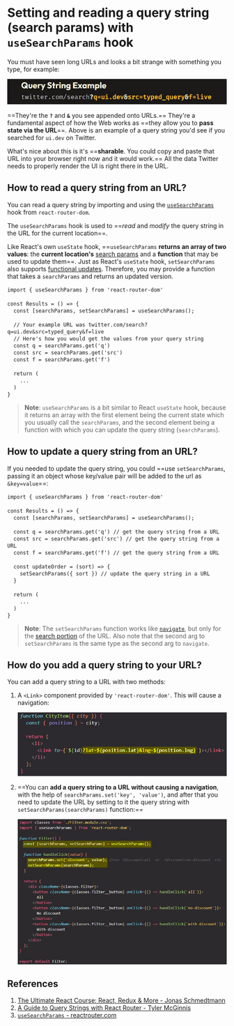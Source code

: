 # Setting and reading a query string (search params) with `useSearchParams` hook

You must have seen long URLs and looks a bit strange with something you type, for example:

![query_string](../../img/query_string.jpg)

 ==They're the **`?`** and **`&`** you see appended onto URLs.== They're a fundamental aspect of how the Web works as ==they allow you to **pass state via the URL**==. Above is an example of a query string you'd see if you searched for `ui.dev` on Twitter.

What's nice about this is it's ==**sharable**. You could copy and paste that URL into your browser right now and it would work.== All the data Twitter needs to properly render the UI is right there in the URL.

## How to read a query string from an URL?

You can read a query string by importing and using the [`useSearchParams`](https://reactrouter.com/en/main/hooks/use-search-params) hook from `react-router-dom`.

The `useSearchParams` hook is used to ==_read_ and _modify_ the query string in the URL for the current location==.

Like React's own `useState` hook, ==`useSearchParams` **returns an array of two values**: the **current location's** [search params](https://developer.mozilla.org/en-US/docs/Web/API/URL/searchParams) and a **function** that may be used to update them==. Just as React's `useState` hook, `setSearchParams` also supports [functional updates](https://reactjs.org/docs/hooks-reference.html#functional-updates). Therefore, you may provide a function that takes a `searchParams` and returns an updated version.

```react
import { useSearchParams } from 'react-router-dom'

const Results = () => {
  const [searchParams, setSearchParams] = useSearchParams();

  // Your example URL was twitter.com/search?q=ui.dev&src=typed_query&f=live
  // Here's how you would get the values from your query string
  const q = searchParams.get('q')
  const src = searchParams.get('src')
  const f = searchParams.get('f')

  return (
    ...
  )
}
```

> **Note**: `useSearchParams` is a bit similar to React `useState` hook, because it returns an array with the first element being the current state which you usually call the `searchParams`, and the second element being a function with which you can update the query string (`searchParams`).

## How to update a query string from an URL?

If you needed to update the query string, you could ==use `setSearchParams`, passing it an object whose key/value pair will be added to the url as `&key=value`==:

```react
import { useSearchParams } from 'react-router-dom'

const Results = () => {
  const [searchParams, setSearchParams] = useSearchParams();

  const q = searchParams.get('q') // get the query string from a URL
  const src = searchParams.get('src') // get the query string from a URL
  const f = searchParams.get('f') // get the query string from a URL

  const updateOrder = (sort) => {
    setSearchParams({ sort }) // update the query string in a URL
  }

  return (
    ...
  )
}
```

> **Note**: The `setSearchParams` function works like [`navigate`](https://reactrouter.com/en/main/hooks/use-navigate), but only for the [search portion](https://developer.mozilla.org/en-US/docs/Web/API/Location/search) of the URL. Also note that the second arg to `setSearchParams` is the same type as the second arg to `navigate`.

## How do you add a query string to your URL?

You can add a query string to a URL with two methods:

1. A `<Link>` component provided by `'react-router-dom'`. This will cause a navigation:

   ![query_string1](../../img/query_string1.jpg)

2. ==You can **add a query string to a URL without causing a navigation**, with the help of `searchParams.set('key', 'value')`, and after that you need to update the URL by setting to it the query string with `setSearchParams(searchParams)` function:==

   ![query_string2](../../img/query_string2.jpg)

## References

1. [The Ultimate React Course: React, Redux & More - Jonas Schmedtmann](https://www.udemy.com/course/the-ultimate-react-course/)
1. [A Guide to Query Strings with React Router - Tyler McGinnis](https://ui.dev/react-router-query-strings)
1. [ `useSearchParams` - reactrouter.com](https://reactrouter.com/en/main/hooks/use-search-params)